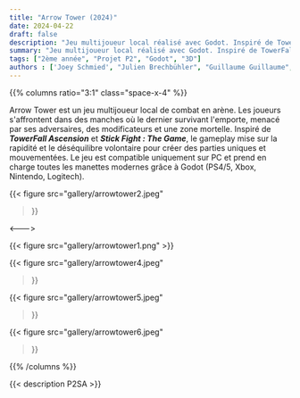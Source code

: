 ```yaml
---
title: "Arrow Tower (2024)"
date: 2024-04-22
draft: false
description: "Jeu multijoueur local réalisé avec Godot. Inspiré de TowerFall Ascension et Stick Fight : The Game."
summary: "Jeu multijoueur local réalisé avec Godot. Inspiré de TowerFall Ascension et Stick Fight : The Game."
tags: ["2ème année", "Projet P2", "Godot", "3D"]
authors : ['Joey Schmied', "Julien Brechbühler", "Guillaume Guillaume", "Loris Vanoni", "Rosalba Guede"]
---
```


{{% columns ratio="3:1" class="space-x-4" %}} <!-- begin columns block -->

Arrow Tower est un jeu multijoueur local de combat en arène.
Les joueurs s'affrontent dans des manches où le dernier survivant l'emporte, menacé par ses adversaires, des modificateurs et une zone mortelle.
Inspiré de _**TowerFall Ascension**_ et _**Stick Fight : The Game**_, le gameplay mise sur la rapidité et le déséquilibre volontaire pour créer des parties uniques et mouvementées.
Le jeu est compatible uniquement sur PC et prend en charge toutes les manettes modernes grâce à Godot (PS4/5, Xbox, Nintendo, Logitech).

{{< figure
src="gallery/arrowtower2.jpeg"
>}}

<---> <!-- magic separator, between columns -->

<div class="[&>figure]:my-4">
{{< figure
src="gallery/arrowtower1.png"
>}}

{{< figure
src="gallery/arrowtower4.jpeg"
>}}

{{< figure
src="gallery/arrowtower5.jpeg"
>}}

{{< figure
src="gallery/arrowtower6.jpeg"
>}}
</div>

{{% /columns %}}

{{< description P2SA >}}